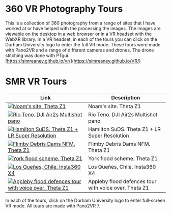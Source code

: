 # 360 VR Photography Tours
This is a collection of 360 photography from a range of sites that I have worked at or have helped with the processing the images. The images are viewable on the desktop in a web browser or in a VR headset with the WebXR library. In a VR headset, in each of the tours you can click on the Durham University logo to enter the full VR mode. These tours were made with Pano2VR and a range of different cameras and drones. The drone stitching was done with PTgui.    
[https://simreaney.github.io/vr/](https://simreaney.github.io/VR/)

# SMR VR Tours

| Link | Description |
|------|-------------|
| [![Noam's site. Theta Z1](https://simreaney.github.io/VR/NL/preview.jpg)](https://simreaney.github.io/VR/NL/) | Noam's site. Theta Z1 |
| [![Rio Teno. DJI Air2s Multishot pano](https://simreaney.github.io/VR/RioTeno/preview.jpg)](https://simreaney.github.io/VR/RioTeno/) | Rio Teno. DJI Air2s Multishot pano |
| [![Hamilton SuDS. Theta Z1 + LR Super Resolution](https://simreaney.github.io/VR/Hamilton/preview.jpg)](https://simreaney.github.io/VR/Hamilton/) | Hamilton SuDS. Theta Z1 + LR Super Resolution |
| [![Flimby Debris Dams NFM. Theta Z1](https://simreaney.github.io/VR/FlimbyDebrisDams/preview.jpg)](https://simreaney.github.io/VR/FlimbyDebrisDams/) | Flimby Debris Dams NFM. Theta Z1 |
| [![York flood scheme. Theta Z1](https://simreaney.github.io/VR/York/preview.jpg)](https://simreaney.github.io/VR/York/) | York flood scheme. Theta Z1 |
| [![Los Queñes, Chile. Insta360 X4](https://simreaney.github.io/VR/LosQuenes/preview.jpg)](https://simreaney.github.io/VR/LosQuenes/) | Los Queñes, Chile. Insta360 X4 |
| [![Appleby flood defences tour with voice over. Theta Z1](https://simreaney.github.io/CMM/appleby-flood-tour/preview.jpg)](https://simreaney.github.io/CMM/appleby-flood-tour/) | Appleby flood defences tour with voice over. Theta Z1 |

In each of the tours, click on the Durham University logo to enter full-screen VR mode. All tours are made with Pano2VR 7.
